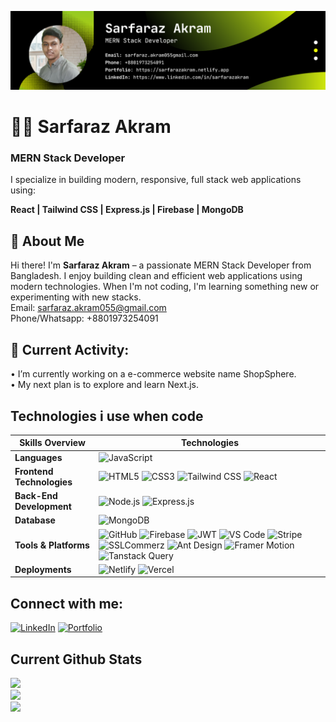 ![Banner](./Github_Banner.png)

# 👨‍💻 Sarfaraz Akram
### MERN Stack Developer

I specialize in building modern, responsive, full stack web applications using:

**React | Tailwind CSS | Express.js | Firebase | MongoDB**

## 💼 About Me

Hi there! I'm **Sarfaraz Akram** – a passionate MERN Stack Developer from Bangladesh. I enjoy building clean and efficient web applications using modern technologies. When I'm not coding, I'm learning something new or experimenting with new stacks.
<br />
Email: sarfaraz.akram055@gmail.com <br />
Phone/Whatsapp: +8801973254091

## 🔄 Current Activity:
  • I’m currently working on a e-commerce website name ShopSphere. <br />
  • My next plan is to explore and learn Next.js.
  
## Technologies i use when code

| Skills Overview          | Technologies |
|--------------------------|--------------|
| **Languages**            | ![JavaScript](https://img.shields.io/badge/JavaScript-2d2d2d?style=for-the-badge&logo=javascript&logoColor=F7DF1E) |
| **Frontend Technologies**| ![HTML5](https://img.shields.io/badge/HTML5-2d2d2d?style=for-the-badge&logo=html5&logoColor=E34F26) ![CSS3](https://img.shields.io/badge/CSS3-2d2d2d?style=for-the-badge&logo=css3&logoColor=1572B6) ![Tailwind CSS](https://img.shields.io/badge/TailwindCSS-2d2d2d?style=for-the-badge&logo=tailwindcss&logoColor=38B2AC) ![React](https://img.shields.io/badge/React-2d2d2d?style=for-the-badge&logo=react&logoColor=61DAFB) |
| **Back-End Development** | ![Node.js](https://img.shields.io/badge/Node.js-2d2d2d?style=for-the-badge&logo=node.js&logoColor=339933) ![Express.js](https://img.shields.io/badge/Express.js-2d2d2d?style=for-the-badge&logo=express&logoColor=white) |
| **Database**             | ![MongoDB](https://img.shields.io/badge/MongoDB-2d2d2d?style=for-the-badge&logo=mongodb&logoColor=47A248) |
| **Tools & Platforms**    | ![GitHub](https://img.shields.io/badge/GitHub-2d2d2d?style=for-the-badge&logo=github&logoColor=white) ![Firebase](https://img.shields.io/badge/Firebase-2d2d2d?style=for-the-badge&logo=firebase&logoColor=FFCA28) ![JWT](https://img.shields.io/badge/JWT-2d2d2d?style=for-the-badge&logo=jsonwebtokens&logoColor=white) ![VS Code](https://img.shields.io/badge/VS%20Code-2d2d2d?style=for-the-badge&logo=visualstudiocode&logoColor=007ACC) ![Stripe](https://img.shields.io/badge/stripe-2d2d2d?style=for-the-badge&logo=stripe&logoColor=white) ![SSLCommerz](https://img.shields.io/badge/sslcommerz-2d2d2d?style=for-the-badge&logo=sslcommerz&logoColor=white) ![Ant Design](https://img.shields.io/badge/antdesign-2d2d2d?style=for-the-badge&logo=antdesign&logoColor=white) ![Framer Motion](https://img.shields.io/badge/framermotion-2d2d2d?style=for-the-badge&logo=framermotionb&logoColor=white) ![Tanstack Query](https://img.shields.io/badge/tanstackquery-2d2d2d?style=for-the-badge&logo=tanstackquery&logoColor=white) |
| **Deployments**    | ![Netlify](https://img.shields.io/badge/Netlify-2d2d2d?style=for-the-badge&logo=Netlify&logoColor=32E6E2)  ![Vercel](https://img.shields.io/badge/Vercel-2d2d2d?style=for-the-badge&logo=Vercel&logoColor=white) |

## Connect with me:

[![LinkedIn](https://img.shields.io/badge/-LinkedIn-0A66C2?style=flat&logo=linkedin&logoColor=white)](https://www.linkedin.com/in/sarfarazakram)
[![Portfolio](https://img.shields.io/badge/-Portfolio-181717?style=flat&logo=portfolio&logoColor=white)](https://sarfarazakram.netlify.app)


## Current Github Stats

![](https://github-readme-stats.vercel.app/api?username=SarfarazAkram17&theme=dark&hide_border=false&include_all_commits=false&count_private=false) <br />
![](https://nirzak-streak-stats.vercel.app/?user=SarfarazAkram17&theme=dark&hide_border=false) <br />
![](https://github-readme-stats.vercel.app/api/top-langs/?username=SarfarazAkram17&theme=dark&hide_border=false&include_all_commits=false&count_private=false&layout=compact) <br />



